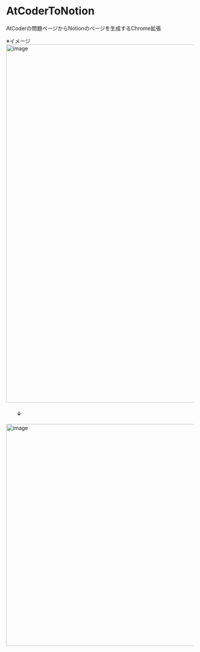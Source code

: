 # AtCoderToNotion
AtCoderの問題ページからNotionのページを生成するChrome拡張

※イメージ
<img width="959" alt="image" src="https://github.com/hirakuuuu/AtCoderToNotion/assets/83483542/99248d3b-b957-432d-98b0-e7d330c1c8c2">
#### 　　↓
<img width="595" alt="image" src="https://github.com/hirakuuuu/AtCoderToNotion/assets/83483542/96e95ca5-e995-46d8-85fa-faf334ca527d">



